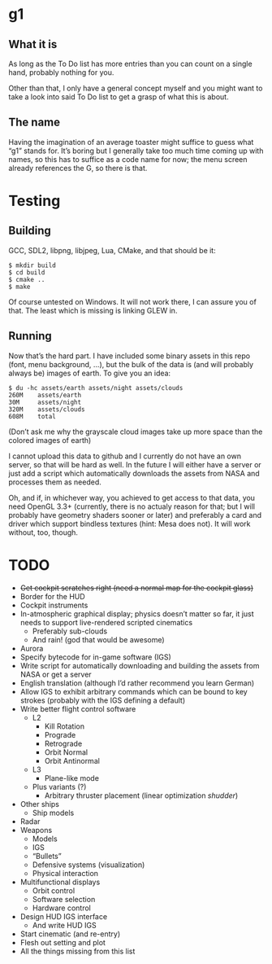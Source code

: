 g1
==

What it is
----------

As long as the To Do list has more entries than you can count on a single hand,
probably nothing for you.

Other than that, I only have a general concept myself and you might want to take
a look into said To Do list to get a grasp of what this is about.

The name
--------

Having the imagination of an average toaster might suffice to guess what “g1”
stands for. It’s boring but I generally take too much time coming up with names,
so this has to suffice as a code name for now; the menu screen already
references the G, so there is that.


Testing
=======

Building
--------

GCC, SDL2, libpng, libjpeg, Lua, CMake, and that should be it:

    $ mkdir build
    $ cd build
    $ cmake ..
    $ make

Of course untested on Windows. It will not work there, I can assure you of that.
The least which is missing is linking GLEW in.

Running
-------

Now that’s the hard part. I have included some binary assets in this repo (font,
menu background, ...), but the bulk of the data is (and will probably always be)
images of earth. To give you an idea:

    $ du -hc assets/earth assets/night assets/clouds
    260M    assets/earth
    30M     assets/night
    320M    assets/clouds
    608M    total

(Don’t ask me why the grayscale cloud images take up more space than the colored
images of earth)

I cannot upload this data to github and I currently do not have an own server,
so that will be hard as well. In the future I will either have a server or just
add a script which automatically downloads the assets from NASA and processes
them as needed.

Oh, and if, in whichever way, you achieved to get access to that data, you need
OpenGL 3.3+ (currently, there is no actualy reason for that; but I will probably
have geometry shaders sooner or later) and preferably a card and driver which
support bindless textures (hint: Mesa does not). It will work without, too,
though.


TODO
====

- ~~Get cockpit scratches right (need a normal map for the cockpit glass)~~
- Border for the HUD
- Cockpit instruments
- In-atmospheric graphical display; physics doesn’t matter so far, it just needs
  to support live-rendered scripted cinematics
    - Preferably sub-clouds
    - And rain! (god that would be awesome)
- Aurora
- Specify bytecode for in-game software (IGS)
- Write script for automatically downloading and building the assets from NASA
  or get a server
- English translation (although I’d rather recommend you learn German)
- Allow IGS to exhibit arbitrary commands which can be bound to key strokes
  (probably with the IGS defining a default)
- Write better flight control software
    - L2
        - Kill Rotation
        - Prograde
        - Retrograde
        - Orbit Normal
        - Orbit Antinormal
    - L3
        - Plane-like mode
    - Plus variants (?)
        - Arbitrary thruster placement
          (linear optimization *shudder*)
- Other ships
    - Ship models
- Radar
- Weapons
    - Models
    - IGS
    - “Bullets”
    - Defensive systems (visualization)
    - Physical interaction
- Multifunctional displays
    - Orbit control
    - Software selection
    - Hardware control
- Design HUD IGS interface
    - And write HUD IGS
- Start cinematic (and re-entry)
- Flesh out setting and plot
- All the things missing from this list
